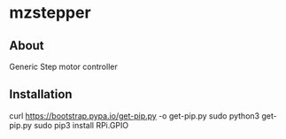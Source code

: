 # mzstepper

About
-----

Generic Step motor controller


Installation
------------
curl https://bootstrap.pypa.io/get-pip.py -o get-pip.py
sudo python3 get-pip.py
sudo pip3 install RPi.GPIO
